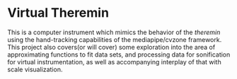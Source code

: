 # Virtual Theremin 
This is a computer instrument which mimics the behavior of the *theremin* using the hand-tracking capabilities of the mediapipe/cvzone framework. This project also covers(or will cover) some exploration into the area of approximating functions to fit data sets, and processing data for sonification for virtual instrumentation, as well as accompanying interplay of that with scale visualization.


